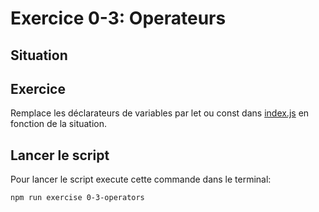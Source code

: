 # Exercice 0-3: Operateurs

## Situation



## Exercice

Remplace les déclarateurs de variables par let ou const dans [index.js](./index.js) en fonction de la situation.

## Lancer le script

Pour lancer le script execute cette commande dans le terminal:

```bash
npm run exercise 0-3-operators
```